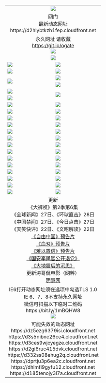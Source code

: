 ﻿<table>
  <tr></tr>
  <tr><td colspan=2 align=center><img src="https://d2hlybtkzh1fep.cloudfront.net/Up/oGate.jpg" /></td></tr>
  <tr><td colspan=2 align=center>网门<br>最新动态网址
<br>https://d2hlybtkzh1fep.cloudfront.net
    </td>
  </tr>
  <tr>
    <td colspan=2 align=center>永久网址 请收藏<br/><a href="https://git.io/ogate" target="_blank">https://git.io/ogate</a><br/><a href="https://d2hlybtkzh1fep.cloudfront.net/Up/0WMGDL2.png" target="_blank"><img src="https://d2hlybtkzh1fep.cloudfront.net/Up/0WMGD2.png"/></a></td>
    <!--td align=center>临时网址 微信用<br/><a href="https://bit.ly/1mBQHW8" target="_blank">https://bit.ly/1mBQHW8</a><br/><a href="https://d2hlybtkzh1fep.cloudfront.net/Up/0WMGDL3.png" target="_blank"><img src="https://d2hlybtkzh1fep.cloudfront.net/Up/0WMGD3.png"/></a></td-->
  </tr>
  <tr>
    <td colspan=2 align=center><a href="https://d2hlybtkzh1fep.cloudfront.net/ogUP.aspx?name=0oGate.apk" target="_blank"><img src="https://d2hlybtkzh1fep.cloudfront.net/Up/0WMAZ.jpg" /></a></td>
  </tr>
  <tr>
    <td><a href="https://d2hlybtkzh1fep.cloudfront.net/ogNice.aspx" target="_blank"><img src="https://d2hlybtkzh1fep.cloudfront.net/Up/0WCYY.jpg" /></a></td>
    <td><a href="https://d2hlybtkzh1fep.cloudfront.net/onCO.aspx?ob=600%E4%BA%8B%E7%89%A9&op=%E5%A2%9E%E5%88%A0%E6%94%B9&args=WH1~%23%E7%B1%BB%E5%9E%8B6%E6%96%B0%E9%97%BB%7c%23%E7%B1%BB%E5%9E%8B6%E8%AF%84%E8%AE%BA&mode=" target="_blank"><img src="https://d2hlybtkzh1fep.cloudfront.net/Up/0WZTT.jpg" /></a></td> 
  </tr>
  <tr>
    <td><a href="https://d2hlybtkzh1fep.cloudfront.net/ogDY.aspx" target="_blank"><img src="https://d2hlybtkzh1fep.cloudfront.net/Up/0FK.jpg" /></a></td>
    <td><a href="https://d2hlybtkzh1fep.cloudfront.net/ogST.aspx" target="_blank"><img src="https://d2hlybtkzh1fep.cloudfront.net/Up/0ST.jpg" /></a></td> 
  </tr>
  <tr>
    <td rowspan=2><a href="https://d2hlybtkzh1fep.cloudfront.net/ogUP.aspx?name=WJ.mp4&count=480P:1" target="_blank"><img src="https://d2hlybtkzh1fep.cloudfront.net/Up/WJ.jpg" /></a></td>
    <td><a href="https://d2hlybtkzh1fep.cloudfront.net/ogUP.aspx?name=11DKC.mp4&count=T:2,2:6,1:16" target="_blank"><img src="https://d2hlybtkzh1fep.cloudfront.net/Up/11DKC.jpg" /></a></td> 
  </tr>
  <tr>
    <td><a href="https://d2hlybtkzh1fep.cloudfront.net/ogUP.aspx?name=LRSH.mp4&count=W:13,2:10" target="_blank"><img src="https://d2hlybtkzh1fep.cloudfront.net/Up/LRSH.jpg" /></a></td>
  </tr>
  <tr>
    <td><a href="https://d2hlybtkzh1fep.cloudfront.net/ogUP.aspx?name=JQR.mp4&count=2" target="_blank"><img src="https://d2hlybtkzh1fep.cloudfront.net/Up/JQR.jpg" /></a></td>   
    <td rowspan=2><a href="https://d2hlybtkzh1fep.cloudfront.net/ogUP.aspx?name=JP.mp4&count=9" target="_blank"><img src="https://d2hlybtkzh1fep.cloudfront.net/Up/JP.jpg" /></td>
  </tr>
  <tr>
    <td><div><a href="https://d2hlybtkzh1fep.cloudfront.net/ogUP.aspx?name=LRWS.mp4&count=7B:7,6B:44,5A:10,5B:35,4A:14,4B:19,3A:10,3B:26,2A:16,2B:21,1A:23,1B:29&current=7B:7" target="_blank"><img src="https://d2hlybtkzh1fep.cloudfront.net/Up/LRWS.jpg" /></a></td>
  </tr>
  <tr>
    <td><a href="https://d2hlybtkzh1fep.cloudfront.net/ogUP.aspx?name=SSZJ.mp4&count=SP:6,480P:8" target="_blank"><img src="https://d2hlybtkzh1fep.cloudfront.net/Up/SSZJ.jpg" /></a></td>
    <td><a href="https://d2hlybtkzh1fep.cloudfront.net/ogUP.aspx?name=WH.mp4" target="_blank"><img src="https://d2hlybtkzh1fep.cloudfront.net/Up/WH.jpg" /></a></td>
  </tr>
  <tr>
    <td><a href="https://d2hlybtkzh1fep.cloudfront.net/ogUP.aspx?name=ZY.mp4&count=2015:16" target="_blank"><img src="https://d2hlybtkzh1fep.cloudfront.net/Up/ZY.jpg" /></a</td>
    <td><a href="https://d2hlybtkzh1fep.cloudfront.net/ogUP.aspx?name=XTFY.mp4&count=B:2,A:24" target="_blank"><img src="https://d2hlybtkzh1fep.cloudfront.net/Up/XTFY.jpg" /></a></td>
  </tr>
  <tr>
    <td><a href="https://d2hlybtkzh1fep.cloudfront.net/ogUP.aspx?name=1LYF.mp4&count=2" target="_blank"><img src="https://d2hlybtkzh1fep.cloudfront.net/Up/1LYF0.jpg" /></a></td>
    <td><a href="https://d2hlybtkzh1fep.cloudfront.net/ogUP.aspx?name=1ZGC.mp4&count=6" target="_blank"><img src="https://d2hlybtkzh1fep.cloudfront.net/Up/1ZGC0.jpg" /></a></td>
  </tr>
  <tr>
    <td><a href="https://d2hlybtkzh1fep.cloudfront.net/ogUP.aspx?name=1ZKM.mp4&count=3&current=3" target="_blank"><img src="https://d2hlybtkzh1fep.cloudfront.net/Up/1ZKM0.jpg" /></a></td>  
    <td><a href="https://d2hlybtkzh1fep.cloudfront.net/ogUP.aspx?name=1WWY.mp4&count=6&current=6" target="_blank"><img src="https://d2hlybtkzh1fep.cloudfront.net/Up/1WWY0.jpg" /></a></td>
  </tr>
  <tr>
    <td><a href="https://d2hlybtkzh1fep.cloudfront.net/ogUP.aspx?name=10JGY.mp4&count=3" target="_blank"><img src="https://d2hlybtkzh1fep.cloudfront.net/Up/10JGY0.jpg" /></a></td>
    <td><a href="https://d2hlybtkzh1fep.cloudfront.net/ogUP.aspx?name=10CYS.mp4&count=2" target="_blank"><img src="https://d2hlybtkzh1fep.cloudfront.net/Up/10CYS0.jpg" /></a></td>
  </tr>
  <tr>
    <td><a href="https://d2hlybtkzh1fep.cloudfront.net/ogUP.aspx?name=4SQQ.mp4&count=201602:20,201601:21&current=201602:20" target="_blank"><img src="https://d2hlybtkzh1fep.cloudfront.net/Up/4SQQ0.jpg"/></a></td>
    <td><a href="https://d2hlybtkzh1fep.cloudfront.net/ogUP.aspx?name=4SHQ.mp4&count=201602:26,201601:28&current=201602:26" target="_blank"><img src="https://d2hlybtkzh1fep.cloudfront.net/Up/4SHQ0.jpg"/></a></td>
  </tr>
  <tr>
    <td><a href="https://d2hlybtkzh1fep.cloudfront.net/ogUP.aspx?name=4SZG.mp4&count=201602:20,201601:23&current=201602:20" target="_blank"><img src="https://d2hlybtkzh1fep.cloudfront.net/Up/4SZG0.jpg"/></a></td>
    <td><a href="https://d2hlybtkzh1fep.cloudfront.net/ogUP.aspx?name=4SDJ.mp4&count=201602A:23,201602B:7,201601A:48,201601B:6&current=201602A:23" target="_blank"><img src="https://d2hlybtkzh1fep.cloudfront.net/Up/4SDJ0.jpg"/></a></td>
  </tr>
  <tr>
    <td><a href="https://d2hlybtkzh1fep.cloudfront.net/ogUP.aspx?name=4CTX.mp4&count=201602:3,201601:4&current=201602:3" target="_blank"><img src="https://d2hlybtkzh1fep.cloudfront.net/Up/4CTX0.jpg"/></a></td>
    <td><a href="https://d2hlybtkzh1fep.cloudfront.net/ogUP.aspx?name=4CWZ.mp4&count=201602:3,201601:4&current=201602:3" target="_blank"><img src="https://d2hlybtkzh1fep.cloudfront.net/Up/4CWZ0.jpg"/></a></td>
  </tr>
  <tr>
    <td><a href="https://d2hlybtkzh1fep.cloudfront.net/onUP.aspx?name=https://dwsfx5awq5vcc.cloudfront.net/" target="_blank"><img src="https://d2hlybtkzh1fep.cloudfront.net/Up/0DTW.jpg"/></a></td>
    <td><a href="https://d2hlybtkzh1fep.cloudfront.net/onUP.aspx?name=https://d240ns8up8earz.cloudfront.net/acenter/" target="_blank"><img src="https://d2hlybtkzh1fep.cloudfront.net/Up/0TDW.jpg" /></a></td>
  </tr>
  <tr>
    <td><a href="https://d2hlybtkzh1fep.cloudfront.net/onUP.aspx?name=https://d4508d6vomz2p.cloudfront.net/gb/nsc413.htm" target="_blank"><img src="https://d2hlybtkzh1fep.cloudfront.net/Up/0DJY.jpg" /></a></td>
    <td><a href="https://d2hlybtkzh1fep.cloudfront.net/onUP.aspx?name=https://d3bxwq7vzudb5l.cloudfront.net/xtr/gb/prog204.html" target="_blank"><img src="https://d2hlybtkzh1fep.cloudfront.net/Up/0XTR.jpg" /></a></td>
  </tr>
  <tr>
    <td><a href="https://d2hlybtkzh1fep.cloudfront.net/onUP.aspx?name=https://d3aj00iefsmfgc.cloudfront.net/" target="_blank"><img src="https://d2hlybtkzh1fep.cloudfront.net/Up/0MHW.jpg" /></a></td>
    <td><a href="https://d2hlybtkzh1fep.cloudfront.net/onUP.aspx?name=https://d1lcj91uv80klr.cloudfront.net/" target="_blank"><img src="https://d2hlybtkzh1fep.cloudfront.net/Up/0ZJW.jpg" /></a></td>
  </tr>
  <tr>
    <td><a href="https://d2hlybtkzh1fep.cloudfront.net/ogUP.aspx?name=0FG.zip" target="_blank"><img src="https://d2hlybtkzh1fep.cloudfront.net/Up/0FG.jpg" /></a></td>
    <td><a href="https://d2hlybtkzh1fep.cloudfront.net/ogUP.aspx?name=0FGA.apk" target="_blank"><img src="https://d2hlybtkzh1fep.cloudfront.net/Up/0FGA.jpg" /></a></td>
  </tr>
  <tr>
    <td><a href="https://d2hlybtkzh1fep.cloudfront.net/ogUP.aspx?name=0U.zip" target="_blank"><img src="https://d2hlybtkzh1fep.cloudfront.net/Up/0U.jpg" /></a></td>
    <td><a href="https://d2hlybtkzh1fep.cloudfront.net/ogUP.aspx?name=0UA.apk" target="_blank"><img src="https://d2hlybtkzh1fep.cloudfront.net/Up/0UA.jpg" /></a></td>
  </tr>
  <tr>
    <td><a href="https://d2hlybtkzh1fep.cloudfront.net/ogUP.aspx?name=0iPPOTV.zip" target="_blank"><img src="https://d2hlybtkzh1fep.cloudfront.net/Up/0iPPOTV.jpg" /></a></td>
    <td><a href="https://d2hlybtkzh1fep.cloudfront.net/ogUP.aspx?name=0iNTD.apk" target="_blank"><img src="https://d2hlybtkzh1fep.cloudfront.net/Up/0iNTD.jpg" /></a></td>
  </tr>
  <tr>
    <td colspan=2 align=center>更新<br>
      《大裤衩》第2季第6集<br>
      《全球新闻》27日、《环球直击》28日<br>
      《中国禁闻》27日、《今日点击》27日<br>
      《天笑快评》22日、《文昭解读》22日<br>
      <a href="https://d2hlybtkzh1fep.cloudfront.net/ogUP.aspx?name=11ZYZG0.mp4" target="_blank">《自由中国》预告片</a><br>
      <a href="https://d2hlybtkzh1fep.cloudfront.net/ogUP.aspx?name=11XR.mp4" target="_blank">《血刃》预告片</a><br>
      <a href="https://d2hlybtkzh1fep.cloudfront.net/ogUP.aspx?name=11NYZX.mp4&count=2" target="_blank">《难以置信》预告片</a><br>
      <a href="https://d2hlybtkzh1fep.cloudfront.net/ogUP.aspx?name=4LFZ.mp4" target="_blank">《国安李凤智公开退党》</a><br>
      <a href="https://d2hlybtkzh1fep.cloudfront.net/ogUP.aspx?name=4DDZHDCS.mp4" target="_blank">《大地震后的沉思》</a><br>
      更新涛哥侃电影（网粹）<br>
      <a href="https://d2hlybtkzh1fep.cloudfront.net/onUP.aspx?name=https://www.minghui.org/" target="_blank">明慧网</a></td>
    </td>
  </tr>
  <tr>
    <td colspan=2 align=center>IE6打开动态网址须在选项中勾选TLS 1.0<br/>IE 6、7、8不支持永久网址<br/>
      微信可扫描以下临时二维码<br/>https://bit.ly/1mBQHW8<br/><a href="https://d2hlybtkzh1fep.cloudfront.net/Up/0WMGDL3.png" target="_blank"><img src="https://d2hlybtkzh1fep.cloudfront.net/Up/0WMGD3.png"/></a><br>
  </tr>
  <tr>
    <td colspan=2 align=center>可能失效的动态网址
<br>https://dz5ezg6379isi.cloudfront.net
<br>https://d3s5nibnc26ce4.cloudfront.net
<br>https://d3ces9wjcyegze.cloudfront.net
<br>https://d2gi6ruc415dvk.cloudfront.net
<br>https://d332ss08ehug2q.cloudfront.net
<br>https://dprtju3p6ea2c.cloudfront.net
<br>https://dhlmfi9gyfu12.cloudfront.net
<br>https://d185tenojy3l7a.cloudfront.net
    </td>
  </tr>
</table>
